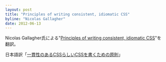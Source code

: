 ```yaml
---
layout: post
title: "Principles of writing consistent, idiomatic CSS"
byline: "Nicolas Gallagher"
date: 2012-06-13
---
```


Nicolas Gallagher氏による"[Principles of writing consistent, idiomatic CSS](https://github.com/necolas/idiomatic-css)"を翻訳。

日本語訳「[一貫性のあるCSSらしいCSSを書くための原則](https://github.com/necolas/idiomatic-css/tree/master/translations/ja-JP)」
